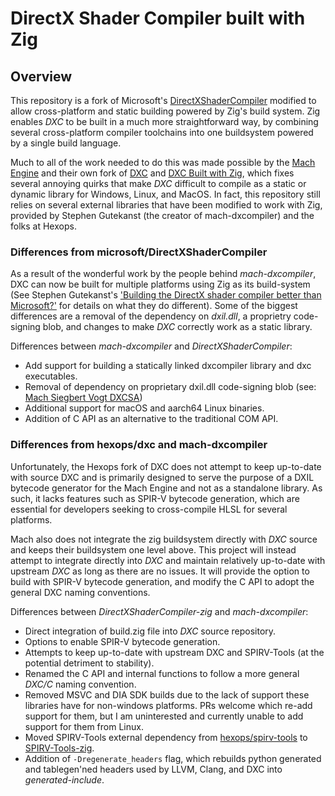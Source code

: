 # DirectX Shader Compiler built with Zig

## Overview

This repository is a fork of Microsoft's [DirectXShaderCompiler](https://github.com/microsoft/DirectXShaderCompiler) modified to allow cross-platform and static building powered by Zig's build system. Zig enables _DXC_ to be built in a much more straightforward way, by combining several cross-platform compiler toolchains into one buildsystem powered by a single build language.<br> 

Much to all of the work needed to do this was made possible by the [Mach Engine](https://github.com/hexops/mach) and their own fork of [DXC](https://github.com/hexops/DirectXShaderCompiler) and [DXC Built with Zig](https://github.com/hexops/mach-dxcompiler), which fixes several annoying quirks that make _DXC_ difficult to compile as a static or dynamic library for Windows, Linux, and MacOS. In fact, this repository still relies on several external libraries that have been modified to work with Zig, provided by Stephen Gutekanst (the creator of mach-dxcompiler) and the folks at Hexops. 

### Differences from microsoft/DirectXShaderCompiler

As a result of the wonderful work by the people behind _mach-dxcompiler_, DXC can now be built for multiple platforms using Zig as its build-system (See Stephen Gutekanst's ['Building the DirectX shader compiler better than Microsoft?'](https://devlog.hexops.com/2024/building-the-directx-shader-compiler-better-than-microsoft/) for details on what they do different). Some of the biggest differences are a removal of the dependency on _dxil.dll_, a proprietry code-signing blob, and changes to make _DXC_ correctly work as a static library. 

Differences between _mach-dxcompiler_ and _DirectXShaderCompiler_:
- Add support for building a statically linked dxcompiler library and dxc executables.
- Removal of dependency on proprietary dxil.dll code-signing blob (see: [Mach Siegbert Vogt DXCSA](https://github.com/hexops/DirectXShaderCompiler/blob/main/tools/clang/tools/dxcompiler/MachSiegbertVogtDXCSA.cpp#L178))
- Additional support for macOS and aarch64 Linux binaries.
- Addition of C API as an alternative to the traditional COM API.

### Differences from hexops/dxc and mach-dxcompiler

Unfortunately, the Hexops fork of DXC does not attempt to keep up-to-date with source DXC and is primarily designed to serve the purpose of a DXIL bytecode generator for the Mach Engine and not as a standalone library. As such, it lacks features such as SPIR-V bytecode generation, which are essential for developers seeking to cross-compile HLSL for several platforms.<br>

Mach also does not integrate the zig buildsystem directly with _DXC_ source and keeps their buildsystem one level above. This project will instead attempt to integrate directly into _DXC_ and maintain relatively up-to-date with upstream _DXC_ as long as there are no issues. It will provide the option to build with SPIR-V bytecode generation, and modify the C API to adopt the general DXC naming conventions.<br>

Differences between _DirectXShaderCompiler-zig_ and _mach-dxcompiler_:
- Direct integration of build.zig file into _DXC_ source repository.
- Options to enable SPIR-V bytecode generation.
- Attempts to keep up-to-date with upstream DXC and SPIRV-Tools (at the potential detriment to stability).
- Renamed the C API and internal functions to follow a more general _DXC/C_ naming convention.
- Removed MSVC and DIA SDK builds due to the lack of support these libraries have for non-windows platforms. PRs welcome which re-add support for them, but I am uninterested and currently unable to add support for them from Linux.
- Moved SPIRV-Tools external dependency from [hexops/spirv-tools](https://github.com/hexops/spirv-tools) to [SPIRV-Tools-zig](https://github.com/sinnwrig/SPIRV-Tools-zig).
- Addition of `-Dregenerate_headers` flag, which rebuilds python generated and tablegen'ned headers used by LLVM, Clang, and DXC into _generated-include_.